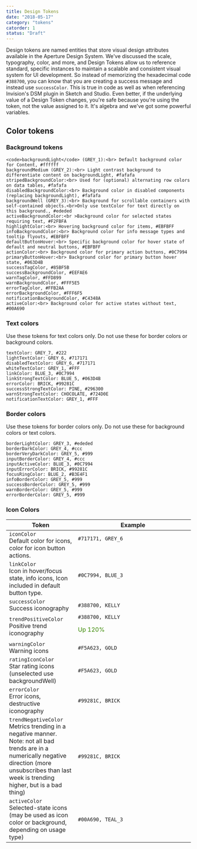 ```yaml
---
title: Design Tokens
date: "2018-05-17"
category: "tokens"
catorder: 1
status: "Draft"
---
```


Design tokens are named entities that store visual design attributes available in the Aperture Design System. We've discussed the scale, typography, color, and more, and Design Tokens allow us to reference standard, specific instances to maintain a scalable and consistent visual system for UI development. So instead of memorizing the hexadecimal code `#388700`, you can know that you are creating a success message and instead use `successColor`. This is true in code as well as when referencing Invision's DSM plugin in Sketch and Studio. Even better, if the underlying value of a Design Token changes, you're safe because you're using the token, not the value assigned to it. It's algebra and we've got some powerful variables.

## Color tokens
### Background tokens

```color-palette
<code>backgroundLight</code> (GREY_1):<br> Default background color for Content, #ffffff
backgroundMedium (GREY_2):<br> Light contrast background to differentiate content on backgroundLight, #fafafa
stripedBackgroundColor:<br> Used for (optional) alternating row colors on data tables, #fafafa
disabledBackgroundColor:<br> Background color in disabled components (replacing backgroundLight), #fafafa
backgroundWell (GREY_3):<br> Background for scrollable containers with self-contained objects.<br>Only use textColor for text directly on this background., #ededed
activeBackgroundColor:<br >Background color for selected states requiring text, #F2FBFA
highlightColor:<br> Hovering background color for items, #EBFBFF
infoBackgroundColor:<br> Background color for info message types and tooltip flyouts, #EBFBFF
defaultButtonHover:<br> Specific background color for hover state of default and neutral buttons, #EBFBFF
actionColor:<br> Background color for primary action buttons, #0C7994
primaryButtonHover:<br> Background color for primary button hover state, #063D4B
successTagColor, #85BF5B
successBackgroundColor, #EEFAE6
warnTagColor, #FFD899
warnBackgroundColor, #FFF5E5
errorTagColor, #FFB2AA
errorBackgroundColor, #FFF6F5
notificationBackgroundColor, #C4348A
activeColor:<br> Background color for active states without text, #00A690
```

### Text colors
Use these tokens for text colors only. Do not use these for border colors or background colors.

```color-palette
textColor: GREY_7, #222
lightTextColor: GREY_6, #717171
disabledTextColor: GREY_6, #717171
whiteTextColor: GREY_1, #FFF
linkColor: BLUE_3, #0C7994
linkStrongTextColor: BLUE_5, #063D4B
errorColor: BRICK, #99281C
successStrongTextColor: PINE, #296300
warnStrongTextColor: CHOCOLATE, #724D0E
notificationTextColor: GREY_1, #FFF
```

### Border colors
Use these tokens for border colors only. Do not use these for background colors or text colors.

```color-palette
borderLightColor: GREY_3, #ededed
borderDarkColor: GREY_4, #ccc
borderVeryDarkColor: GREY_5, #999
inputBorderColor: GREY_4, #ccc
inputActiveColor: BLUE_3, #0C7994
inputErrorColor: BRICK, #99281C
focusRingColor: BLUE_2, #B3E4F1
infoBorderColor: GREY_5, #999
successBorderColor: GREY_5, #999
warnBorderColor: GREY_5, #999
errorBorderColor: GREY_5, #999
```

### Icon Colors

| Token | Example |
|---|--------------|
|`iconColor` <br> Default color for icons, color for icon button actions. | `#717171, GREY_6` <br><br> <search-icon color="#717171" size="1rem"></search-icon> <iconbutton><thumb-up color="#717171" size="1rem"> </thumb-up></iconbutton><close-icon color="#717171" size="1rem"></close-icon> <p style="width: 300px"></p> |
|`linkColor`<br> Icon in hover/focus state, info icons, Icon included in default button type.| `#0C7994, BLUE_3`<br><br> <info-icon color="#0C7994" size="1.5rem"></info-icon> <iconbutton color="#EBFBFF"><thumb-up color="#0C7994" size="1rem"></thumb-up></iconbutton> |
|`successColor`<br> Success iconography| `#388700, KELLY`<br> <success-check color="#388700" size="1.5rem"> |
|`trendPositiveColor`<br> Positive trend iconography| `#388700, KELLY` <p style="color: #388700;">Up 120% <trend-up></trend-up></p> |
|`warningColor`<br> Warning icons| `#F5A623, GOLD` |
|`ratingIconColor`<br> Star rating icons (unselected use backgroundWell)| `#F5A623, GOLD` |
|`errorColor`<br> Error icons, destructive iconography| `#99281C, BRICK` <br> <error-icon color="#99281C" size="1.5rem"></error-icon> |
|`trendNegativeColor`<br> Metrics trending in a negative manner. Note: not all bad trends are in a numerically negative direction (more unsubscribes than last week is trending higher, but is a bad thing)| `#99281C, BRICK` |
|`activeColor`<br> Selected-state icons (may be used as icon color or background, depending on usage type)| `#00A690, TEAL_3` |